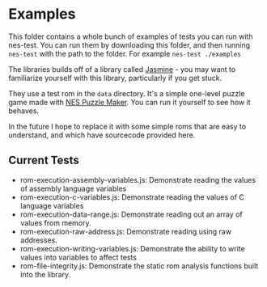 # Examples

This folder contains a whole bunch of examples of tests you can run with nes-test. You can run them by downloading this folder,
and then running `nes-test` with the path to the folder. For example `nes-test ./examples`

The libraries builds off of a library called [Jasmine](https://jasmine.github.io/) - you may want to familiarize yourself with
this library, particularly if you get stuck.

They use a test rom in the `data` directory. It's a simple one-level puzzle game made with 
[NES Puzzle Maker](https://puzle.nes.science).
You can run it yourself to see how it behaves. 

In the future I hope to replace it with some simple roms that are easy to understand, and which have sourcecode provided here.

## Current Tests

* rom-execution-assembly-variables.js: Demonstrate reading the values of assembly language variables 
* rom-execution-c-variables.js: Demonstrate reading the values of C language variables
* rom-execution-data-range.js: Demonstrate reading out an array of values from memory.
* rom-execution-raw-address.js: Demonstrate reading using raw addresses.
* rom-execution-writing-variables.js: Demonstrate the ability to write values into variables to affect tests
* rom-file-integrity.js: Demonstrate the static rom analysis functions built into the library.